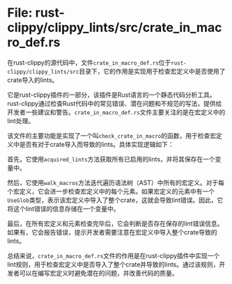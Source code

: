 # File: rust-clippy/clippy_lints/src/crate_in_macro_def.rs

在rust-clippy的源代码中，文件`crate_in_macro_def.rs`位于`rust-clippy/clippy_lints/src`目录下，它的作用是实现用于检查宏定义中是否使用了crate导入的lints。

它是rust-clippy插件的一部分，该插件是Rust语言的一个静态代码分析工具。rust-clippy通过检查Rust代码中的常见错误、潜在问题和不规范的写法，提供给开发者一些建议和警告。`crate_in_macro_def.rs`文件主要关注的是在宏定义中的lint处理。

该文件的主要功能是实现了一个叫`check_crate_in_macro`的函数，用于检查宏定义中是否有对于crate导入而导致的lints。具体实现逻辑如下：

首先，它使用`acquired_lints`方法获取所有已启用的lints，并将其保存在一个变量中。

然后，它使用`walk_macros`方法迭代遍历语法树（AST）中所有的宏定义。对于每个宏定义，它会进一步检查宏定义中的每个元素。如果宏定义的元素中有一个`UseGlob`类型，表示该宏定义中导入了整个crate，这就会导致lint错误。因此，它将这个lint错误的信息存储在一个变量中。

最后，在所有宏定义和元素检查完毕后，它会判断是否存在保存的lint错误信息。如果有，它会报告错误，提示开发者需要注意在宏定义中导入整个crate导致的lints。

总结来说，`crate_in_macro_def.rs`文件的作用是在rust-clippy插件中实现一个lint规则，用于检查宏定义中是否导入了整个crate并导致的lints。通过该规则，开发者可以在编写宏定义时避免潜在的问题，并改善代码的质量。

